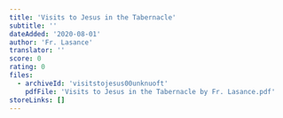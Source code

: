 ```yaml
---
title: 'Visits to Jesus in the Tabernacle'
subtitle: ''
dateAdded: '2020-08-01'
author: 'Fr. Lasance'
translator: ''
score: 0
rating: 0
files:
  - archiveId: 'visitstojesus00unknuoft'
    pdfFile: 'Visits to Jesus in the Tabernacle by Fr. Lasance.pdf'
storeLinks: []
---
```


